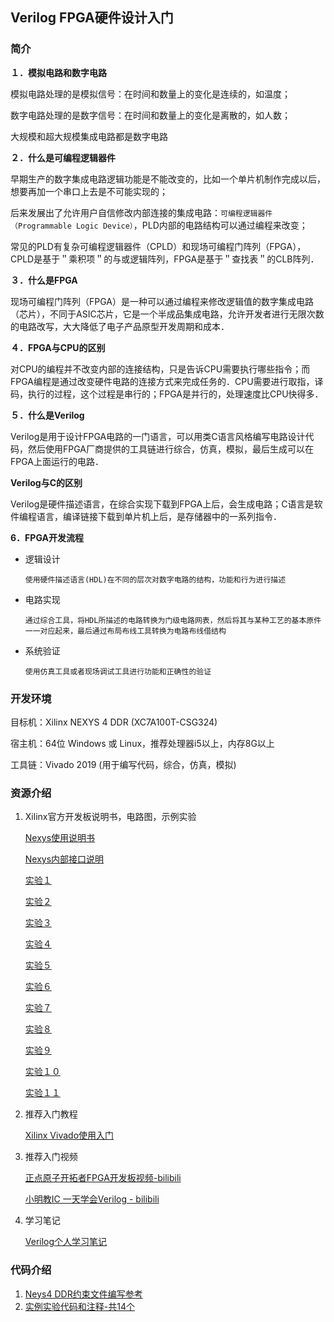 ## Verilog  FPGA硬件设计入门

### 简介


**１．模拟电路和数字电路**

模拟电路处理的是模拟信号：在时间和数量上的变化是连续的，如温度；

数字电路处理的是数字信号：在时间和数量上的变化是离散的，如人数；

大规模和超大规模集成电路都是数字电路

**２．什么是可编程逻辑器件**

早期生产的数字集成电路逻辑功能是不能改变的，比如一个单片机制作完成以后，想要再加一个串口上去是不可能实现的；

后来发展出了允许用户自信修改内部连接的集成电路：`可编程逻辑器件（Programmable Logic Device）`，PLD内部的电路结构可以通过编程来改变；

常见的PLD有复杂可编程逻辑器件（CPLD）和现场可编程门阵列（FPGA），CPLD是基于＂乘积项＂的与或逻辑阵列，FPGA是基于＂查找表＂的CLB阵列．

**３．什么是FPGA**

现场可编程门阵列（FPGA）是一种可以通过编程来修改逻辑值的数字集成电路（芯片），不同于ASIC芯片，它是一个半成品集成电路，允许开发者进行无限次数的电路改写，大大降低了电子产品原型开发周期和成本．

**４．FPGA与CPU的区别**

对CPU的编程并不改变内部的连接结构，只是告诉CPU需要执行哪些指令；而FPGA编程是通过改变硬件电路的连接方式来完成任务的．CPU需要进行取指，译码，执行的过程，这个过程是串行的；FPGA是并行的，处理速度比CPU快得多．

**５．什么是Verilog**

Verilog是用于设计FPGA电路的一门语言，可以用类C语言风格编写电路设计代码，然后使用FPGA厂商提供的工具链进行综合，仿真，模拟，最后生成可以在FPGA上面运行的电路．

**Verilog与C的区别**

Verilog是硬件描述语言，在综合实现下载到FPGA上后，会生成电路；C语言是软件编程语言，编译链接下载到单片机上后，是存储器中的一系列指令．

**6．FPGA开发流程**

- 逻辑设计

  ```
  使用硬件描述语言(HDL)在不同的层次对数字电路的结构，功能和行为进行描述
  ```

- 电路实现

  ```
  通过综合工具，将HDL所描述的电路转换为门级电路网表，然后将其与某种工艺的基本原件一一对应起来，最后通过布局布线工具转换为电路布线借结构
  ```

- 系统验证

  ```
  使用仿真工具或者现场调试工具进行功能和正确性的验证
  ```

  

### 开发环境

目标机：Xilinx NEXYS 4 DDR (XC7A100T-CSG324)

宿主机：64位  Windows 或 Linux，推荐处理器i5以上，内存8G以上

工具链：Vivado 2019 (用于编写代码，综合，仿真，模拟)



### 资源介绍

1. Xilinx官方开发板说明书，电路图，示例实验

   [Nexys使用说明书](resourses/Nexys4UserManaual.pdf )

   [Nexys内部接口说明](resourses/Nexys4Circuit.pdf)

   [实验１](resourses/lab1.pdf)

   [实验２](resourses/lab2.pdf)

   [实验３](resourses/lab3.pdf)

   [实验４](resourses/lab4.pdf)

   [实验５](resourses/lab5.pdf)

   [实验６](resourses/lab6.pdf)

   [实验７](resourses/lab7.pdf)

   [实验８](resourses/lab8.pdf)

   [实验９](resourses/lab9.pdf)

   [实验１０](resourses/lab10.pdf)

   [实验１１](resourses/lab11.pdf)

2. 推荐入门教程

   [Xilinx Vivado使用入门](<http://www.paincker.com/category/hacker/embedded/pld>)

3. 推荐入门视频

   [正点原子开拓者FPGA开发板视频-bilibili](<https://www.bilibili.com/video/av46679537>)

   [小明教IC 一天学会Verilog - bilibili](<https://www.bilibili.com/video/av10522456>)

4. 学习笔记

   [Verilog个人学习笔记](Notes.md)



### 代码介绍

1. [Neys4 DDR约束文件编写参考](Nexys4DDR_Master.xdc)
2. [实例实验代码和注释-共14个](codes)





